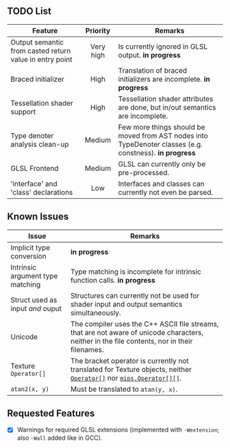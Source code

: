 TODO List
---------

| Feature | Priority | Remarks |
|---------|:--------:|---------|
| Output semantic from casted return value in entry point | Very high | Is currently ignored in GLSL output. **in progress** |
| Braced initializer | High | Translation of braced initializers are incomplete. **in progress** |
| Tessellation shader support | High | Tessellation shader attributes are done, but in/out semantics are incomplete. |
| Type denoter analysis clean-up | Medium | Few more things should be moved from AST nodes into TypeDenoter classes (e.g. constness). **in progress** |
| GLSL Frontend | Medium | GLSL can currently only be pre-processed. |
| 'interface' and 'class' declarations | Low | Interfaces and classes can currently not even be parsed. |


Known Issues
------------

| Issue | Remarks |
|-------|---------|
| Implicit type conversion | **in progress** |
| Intrinsic argument type matching | Type matching is incomplete for intrinsic function calls. **in progress** |
| Struct used as input *and* ouput | Structures can currently not be used for shader input and output semantics simultaneously. |
| Unicode | The compiler uses the C++ ASCII file streams, that are not aware of unicode characters, neither in the file contents, nor in their filenames. |
| Texture `Operator[]` | The bracket operator is currently not translated for Texture objects, neither [`Operator[]`](https://msdn.microsoft.com/en-us/library/windows/desktop/ff471561(v=vs.85).aspx) nor [`mips.Operator[][]`](https://msdn.microsoft.com/en-us/library/windows/desktop/ff471560(v=vs.85).aspx). |
| `atan2(x, y)` | Must be translated to `atan(y, x)`. |


Requested Features
------------------

- [x] Warnings for required GLSL extensions (implemented with `-Wextension`; also `-Wall` added like in GCC).

